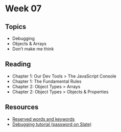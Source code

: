 # Week 07

## Topics

- Debugging
- Objects & Arrays
- Don’t make me think

## Reading
- Chapter 1: Our Dev Tools > The JavaScript Console 
- Chapter 1: The Fundamental Rules
- Chapter 2: Object Types > Arrays
- Chapter 2: Object Types > Objects & Properties

## Resources

- [Reserved words and keywords](http://javascriptbook.com/extras/keywords-and-reserved-words/)
- [Debugging tutorial (password on Slate)](https://vimeo.com/205386582)